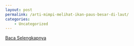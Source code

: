 ```yaml
---
layout: post
permalink: /arti-mimpi-melihat-ikan-paus-besar-di-laut/
categories:
    - Uncategorized
---
```


[Baca Selengkapnya](/03)